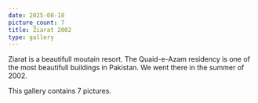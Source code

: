 ```yaml
---
date: 2025-08-18
picture_count: 7
title: Ziarat 2002
type: gallery
---
```


Ziarat is a beautifull moutain resort. The Quaid-e-Azam residency is one of the most beautifull buildings in Pakistan.
We went there in the summer of 2002.

This gallery contains 7 pictures.